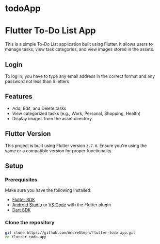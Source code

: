 # todoApp
# Flutter To-Do List App

This is a simple To-Do List application built using Flutter. It allows users to manage tasks, view task categories, and view images stored in the assets.

## Login
To log in, you have to type any email address in the correct format and any password not less than 6 letters

## Features
- Add, Edit, and Delete tasks
- View categorized tasks (e.g., Work, Personal, Shopping, Health)
- Display images from the asset directory

## Flutter Version
This project is built using Flutter version `3.7.0`. Ensure you're using the same or a compatible version for proper functionality.

## Setup

### Prerequisites
Make sure you have the following installed:
- [Flutter SDK](https://flutter.dev/docs/get-started/install)
- [Android Studio](https://developer.android.com/studio) or [VS Code](https://code.visualstudio.com/) with the Flutter plugin
- [Dart SDK](https://dart.dev/get-dart)

### Clone the repository
```bash
git clone https://github.com/AndreSteph/flutter-todo-app.git
cd flutter-todo-app
